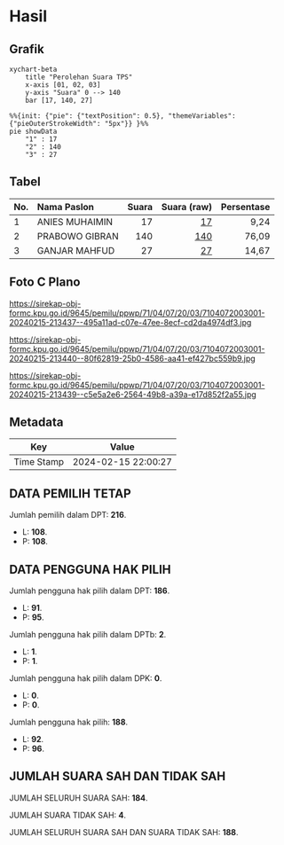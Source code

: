 # Hasil

## Grafik

```mermaid
xychart-beta
    title "Perolehan Suara TPS"
    x-axis [01, 02, 03]
    y-axis "Suara" 0 --> 140
    bar [17, 140, 27]
```

```mermaid
%%{init: {"pie": {"textPosition": 0.5}, "themeVariables": {"pieOuterStrokeWidth": "5px"}} }%%
pie showData
    "1" : 17
    "2" : 140
    "3" : 27
```

## Tabel

| No. | Nama Paslon    | Suara | Suara (raw) | Persentase |
|:--- |:-------------- | -----:| -----------:| ----------:|
| 1   | ANIES MUHAIMIN | 17    | [17][p-1]   | 9,24       |
| 2   | PRABOWO GIBRAN | 140   | [140][p-2]  | 76,09      |
| 3   | GANJAR MAHFUD  | 27    | [27][p-3]   | 14,67      |


[p-1]: https://github.com/gigit-pemilu/pemilu-2024-71-sulawesi-utara/blob/main/pilpres/hitung-suara/sub/71-sulawesi-utara/sub/04-kepulauan-talaud/sub/07-melonguane/sub/2003-kiama/sub/001-tps/sub/paslon-1.txt
[p-2]: https://github.com/gigit-pemilu/pemilu-2024-71-sulawesi-utara/blob/main/pilpres/hitung-suara/sub/71-sulawesi-utara/sub/04-kepulauan-talaud/sub/07-melonguane/sub/2003-kiama/sub/001-tps/sub/paslon-2.txt
[p-3]: https://github.com/gigit-pemilu/pemilu-2024-71-sulawesi-utara/blob/main/pilpres/hitung-suara/sub/71-sulawesi-utara/sub/04-kepulauan-talaud/sub/07-melonguane/sub/2003-kiama/sub/001-tps/sub/paslon-3.txt

## Foto C Plano

https://sirekap-obj-formc.kpu.go.id/9645/pemilu/ppwp/71/04/07/20/03/7104072003001-20240215-213437--495a11ad-c07e-47ee-8ecf-cd2da4974df3.jpg

https://sirekap-obj-formc.kpu.go.id/9645/pemilu/ppwp/71/04/07/20/03/7104072003001-20240215-213440--80f62819-25b0-4586-aa41-ef427bc559b9.jpg

https://sirekap-obj-formc.kpu.go.id/9645/pemilu/ppwp/71/04/07/20/03/7104072003001-20240215-213439--c5e5a2e6-2564-49b8-a39a-e17d852f2a55.jpg


## Metadata

| Key        | Value               |
| ---------- | ------------------- |
| Time Stamp | 2024-02-15 22:00:27 |


## DATA PEMILIH TETAP

Jumlah pemilih dalam DPT: **216**.
 * L: **108**.
 * P: **108**.

## DATA PENGGUNA HAK PILIH

Jumlah pengguna hak pilih dalam DPT: **186**.
 * L: **91**.
 * P: **95**.

Jumlah pengguna hak pilih dalam DPTb: **2**.
 * L: **1**.
 * P: **1**.

Jumlah pengguna hak pilih dalam DPK: **0**.
 * L: **0**.
 * P: **0**.

Jumlah pengguna hak pilih: **188**.
 * L: **92**.
 * P: **96**.

## JUMLAH SUARA SAH DAN TIDAK SAH

JUMLAH SELURUH SUARA SAH: **184**.

JUMLAH SUARA TIDAK SAH: **4**.

JUMLAH SELURUH SUARA SAH DAN SUARA TIDAK SAH: **188**.


